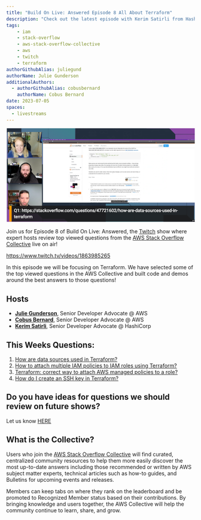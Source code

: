 ```yaml
---
title: "Build On Live: Answered Episode 8 All About Terraform"
description: "Check out the latest episode with Kerim Satirli from Hashicorp as we review some of the top viewed Terraform questions in the AWS Collective on Stack Overflow."
tags:
    - iam
    - stack-overflow
    - aws-stack-overflow-collective
    - aws
    - twitch
    - terraform
authorGithubAlias: juliegund
authorName: Julie Gunderson
additionalAuthors: 
  - authorGithubAlias: cobusbernard
    authorName: Cobus Bernard
date: 2023-07-05
spaces:
  - livestreams
---
```


![Streaming session with Kerim, Julie, and Cobus, with a shared browser tab showing a Stack Overflow question](images/BuildOnAnswered08.png)

Join us for Episode 8 of Build On Live: Answered, the [Twitch](https://twitch.tv/aws) show where expert hosts review top viewed questions from the [AWS Stack Overflow Collective](https://stackoverflow.com/collectives/aws) live on air!

https://www.twitch.tv/videos/1863985265

In this episode we will be focusing on Terraform. We have selected some of the top viewed questions in the AWS Collective and built code and demos around the best answers to those questions!

## Hosts

* [**Julie Gunderson**](https://twitter.com/Julie_Gund), Senior Developer Advocate @ AWS
* [**Cobus Bernard**](https://twitter.com/cobusbernard), Senior Developer Advocate @ AWS
* [**Kerim Satirli**](https://twitter.com/ksatirli), Senior Developer Advocate @ HashiCorp

## This Weeks Questions:

1. [How are data sources used in Terraform?](https://stackoverflow.com/questions/47721602/how-are-data-sources-used-in-terraform)
2. [How to attach multiple IAM policies to IAM roles using Terraform?](https://stackoverflow.com/questions/45486041/how-to-attach-multiple-iam-policies-to-iam-roles-using-terraform)
3. [Terraform: correct way to attach AWS managed policies to a role?](https://stackoverflow.com/questions/45002292/terraform-correct-way-to-attach-aws-managed-policies-to-a-role)
4. [How do I create an SSH key in Terraform?](https://stackoverflow.com/questions/49743220/how-do-i-create-an-ssh-key-in-terraform)

## Do you have ideas for questions we should review on future shows?

Let us know [HERE](https://www.pulse.aws/survey/VZHLE9FS)

## What is the Collective?

Users who join the [AWS Stack Overflow Collective](https://stackoverflow.com/collectives/aws) will find curated, centralized community resources to help them more easily discover the most up-to-date answers including those recommended or written by AWS subject matter experts, technical articles such as how-to guides, and Bulletins for upcoming events and releases.

Members can keep tabs on where they rank on the leaderboard and be promoted to Recognized Member status based on their contributions. By bringing knowledge and users together, the AWS Collective will help the community continue to learn, share, and grow.

